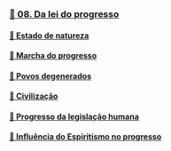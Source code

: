 ### [📑 08. Da lei do progresso](#lde.3.08)
#### [📃 Estado de natureza](#lde.3.08.1)
#### [📃 Marcha do progresso](#lde.3.08.2)
#### [📃 Povos degenerados](#lde.3.08.3)
#### [📃 Civilização](#lde.3.08.4)
#### [📃 Progresso da legislação humana](#lde.3.08.5)
#### [📃 Influência do Espiritismo no progresso](#lde.3.08.6)
